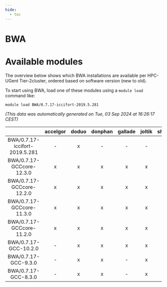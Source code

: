 ```yaml
---
hide:
  - toc
---
```


BWA
===

# Available modules


The overview below shows which BWA installations are available per HPC-UGent Tier-2cluster, ordered based on software version (new to old).

To start using BWA, load one of these modules using a `module load` command like:

```shell
module load BWA/0.7.17-iccifort-2019.5.281
```

*(This data was automatically generated on Tue, 03 Sep 2024 at 16:26:17 CEST)*  

| |accelgor|doduo|donphan|gallade|joltik|shinx|skitty|
| :---: | :---: | :---: | :---: | :---: | :---: | :---: | :---: |
|BWA/0.7.17-iccifort-2019.5.281|-|x|-|-|-|-|-|
|BWA/0.7.17-GCCcore-12.3.0|x|x|x|x|x|x|x|
|BWA/0.7.17-GCCcore-12.2.0|x|x|x|x|x|-|x|
|BWA/0.7.17-GCCcore-11.3.0|x|x|x|x|x|x|x|
|BWA/0.7.17-GCCcore-11.2.0|x|x|x|x|x|-|x|
|BWA/0.7.17-GCC-10.2.0|-|x|x|x|x|-|x|
|BWA/0.7.17-GCC-9.3.0|-|x|x|-|x|-|x|
|BWA/0.7.17-GCC-8.3.0|-|x|x|-|x|-|x|
